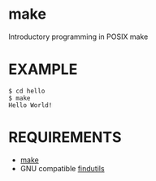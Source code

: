 # make

Introductory programming in POSIX make

# EXAMPLE

```
$ cd hello
$ make
Hello World!
```

# REQUIREMENTS

* [make](https://pubs.opengroup.org/onlinepubs/009695299/utilities/make.html)
* GNU compatible [findutils](https://www.gnu.org/software/findutils/)
